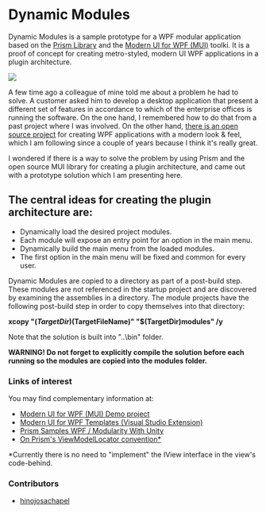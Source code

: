 # Dynamic Modules
Dynamic Modules is a sample prototype for a WPF modular application based on the [Prism Library](https://github.com/PrismLibrary/Prism) and the [Modern UI for WPF (MUI)](https://github.com/firstfloorsoftware/mui) toolki. It is a proof of concept for creating metro-styled, modern UI WPF applications in a plugin architecture.

![](https://github.com/hinojosachapel/DynamicModules/blob/master/dynamicmodules.png)

A few time ago a colleague of mine told me about a problem he had to solve. A customer asked him to develop a desktop application that present a different set of features in accordance to which of the enterprise offices is running the software. On the one hand, I remembered how to do that from a past project where I was involved. On the other hand, [there is an open source project](https://github.com/firstfloorsoftware/mui) for creating WPF applications with a modern look & feel, which I am following since a couple of years because I think it's really great.

I wondered if there is a way to solve the problem by using Prism and the open source MUI library for creating a plugin architecture, and came out with a prototype solution which I am presenting here.

## The central ideas for creating the plugin architecture are:
  * Dynamically load the desired project modules.
  * Each module will expose an entry point for an option in the main menu.
  * Dynamically build the main menu from the loaded modules.
  * The first option in the main menu will be fixed and common for every user.

Dynamic Modules are copied to a directory as part of a post-build step. These modules are not referenced in the startup project and are discovered by examining the assemblies in a directory. The module projects have the following post-build step in order to copy themselves into that directory:

<strong>xcopy "$(TargetDir)$(TargetFileName)" "$(TargetDir)modules\" /y</strong>

Note that the solution is built into "..\bin\" folder.

<strong>WARNING! Do not forget to explicitly compile the solution before each running so the modules are copied into the modules folder.</strong>

### Links of interest
You may find complementary information at:
  * [Modern UI for WPF (MUI) Demo project](https://github.com/firstfloorsoftware/mui/tree/master/1.0/FirstFloor.ModernUI/FirstFloor.ModernUI.App)
  * [Modern UI for WPF Templates (Visual Studio Extension)](https://visualstudiogallery.msdn.microsoft.com/7a4362a7-fe5d-4f9d-bc7b-0c0dc272fe31)
  * [Prism Samples WPF / Modularity With Unity](https://github.com/PrismLibrary/Prism-Samples-Wpf/tree/master/Modularity/ModularityWithUnity)
  * [On Prism's ViewModelLocator convention*](http://brianlagunas.com/getting-started-prisms-new-viewmodellocator/)

*Currently there is no need to "implement" the IView interface in the view's code-behind.

### Contributors
  * [hinojosachapel](https://github.com/hinojosachapel)
